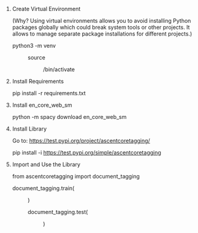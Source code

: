 1. Create Virtual Environment

	(Why? Using virtual environments allows you to avoid installing Python packages globally which could 				break system tools or other projects. It allows to manage separate package installations for     				different projects.)



	python3 -m venv <DIR>		

	source <DIR>/bin/activate 



2. Install Requirements

	pip install -r requirements.txt 



3. Install en_core_web_sm

	python -m spacy download en_core_web_sm 



4. Install Library

	Go to: https://test.pypi.org/project/ascentcoretagging/

	pip install -i https://test.pypi.org/simple/ascentcoretagging 



5. Import and Use the Library

	from ascentcoretagging import document_tagging 

											

	document_tagging.train(<DIR>) 

	document_tagging.test(<DIR>)  
